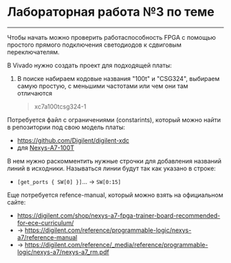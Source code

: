 # Лабораторная работа №3 по теме


- - -

Чтобы начать можно проверить работаспособность FPGA с помощью простого прямого
подключения светодиодов к сдвиговым переключателям.

В Vivado нужно создать проект для подходящей платы:
1. В поиске набираем кодовые названия "100t" и "CSG324", выбираем самую
   простую, с меньшими частотами или чем они там отличаются
   > xc7a100tcsg324-1

Потребуется файл с ограничениями (constarints), который можно найти в репозитории под свою модель платы:

- https://github.com/Digilent/digilent-xdc
- для [Nexys-A7-100T](https://github.com/Digilent/digilent-xdc/blob/master/Nexys-A7-100T-Master.xdc)

В нем нужно раскомментить нужные строчки для добавления названий линий в исходники. Называться линии будут так как указано в строке:
- `[get_ports { SW[0] }]`... -> `SW[0:15]`

Еще потребуется refence-manual, который можно взять на официальном сайте:

- https://digilent.com/shop/nexys-a7-fpga-trainer-board-recommended-for-ece-curriculum/
- -> https://digilent.com/reference/programmable-logic/nexys-a7/reference-manual
- -> https://digilent.com/reference/_media/reference/programmable-logic/nexys-a7/nexys-a7_rm.pdf


